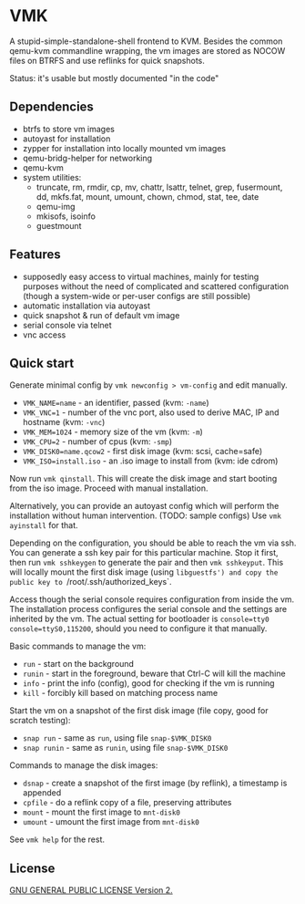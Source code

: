 VMK
===

A stupid-simple-standalone-shell frontend to KVM. Besides the common qemu-kvm
commandline wrapping, the vm images are stored as NOCOW files on BTRFS and use
reflinks for quick snapshots.

Status: it's usable but mostly documented "in the code"

Dependencies
------------

* btrfs to store vm images
* autoyast for installation
* zypper for installation into locally mounted vm images
* qemu-bridg-helper for networking
* qemu-kvm
* system utilities:
  * truncate, rm, rmdir, cp, mv, chattr, lsattr, telnet, grep, fusermount, dd, mkfs.fat, mount, umount, chown, chmod, stat, tee, date
  * qemu-img
  * mkisofs, isoinfo
  * guestmount

Features
--------

* supposedly easy access to virtual machines, mainly for testing purposes
  without the need of complicated and scattered configuration (though a
  system-wide or per-user configs are still possible)
* automatic installation via autoyast
* quick snapshot & run of default vm image
* serial console via telnet
* vnc access

Quick start
-----------

Generate minimal config by `vmk newconfig > vm-config` and edit manually.

* `VMK_NAME=name` - an identifier, passed (kvm: `-name`)
* `VMK_VNC=1` - number of the vnc port, also used to derive MAC, IP and hostname (kvm: `-vnc`)
* `VMK_MEM=1024` - memory size of the vm (kvm: `-m`)
* `VMK_CPU=2` - number of cpus (kvm: `-smp`)
* `VMK_DISK0=name.qcow2` - first disk image (kvm: scsi, cache=safe)
* `VMK_ISO=install.iso` - an .iso image to install from (kvm: ide cdrom)

Now run `vmk qinstall`. This will create the disk image and start booting from
the iso image. Proceed with manual installation.

Alternatively, you can provide an autoyast config which will perform the
installation without human intervention. (TODO: sample configs) Use `vmk
ayinstall` for that.

Depending on the configuration, you should be able to reach the vm via ssh. You can
generate a ssh key pair for this particular machine. Stop it first, then run
`vmk sshkeygen` to generate the pair and then `vmk sshkeyput`. This will locally mount
the first disk image (using `libguestfs') and copy the public key to `/root/.ssh/authorized_keys`.

Access though the serial console requires configuration from inside the vm. The
installation process configures the serial console and the settings are
inherited by the vm.  The actual setting for bootloader is `console=tty0
console=ttyS0,115200`, should you need to configure it that manually.

Basic commands to manage the vm:

* `run` - start on the background
* `runin` - start in the foreground, beware that Ctrl-C will kill the machine
* `info` - print the info (config), good for checking if the vm is running
* `kill` - forcibly kill based on matching process name

Start the vm on a snapshot of the first disk image (file copy, good for scratch testing):

* `snap run` - same as `run`, using file `snap-$VMK_DISK0`
* `snap runin` - same as `runin`, using file `snap-$VMK_DISK0`

Commands to manage the disk images:

* `dsnap` - create a snapshot of the first image (by reflink), a timestamp is appended
* `cpfile` - do a reflink copy of a file, preserving attributes
* `mount` - mount the first image to `mnt-disk0`
* `umount` - umount the first image from `mnt-disk0`

See `vmk help` for the rest.

License
-------

[GNU GENERAL PUBLIC LICENSE Version 2.](https://www.gnu.org/licenses/gpl-2.0.html)
